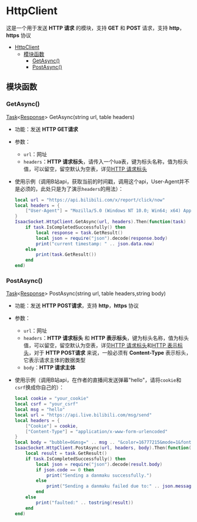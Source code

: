 # HttpClient

这是一个用于发送 **HTTP 请求** 的模块，支持 **GET** 和 **POST** 请求，支持 **http**，**https** 协议

- [HttpClient](#httpclient)
  - [模块函数](#模块函数)
    - [GetAsync()](#getasync)
    - [PostAsync()](#postasync)

## 模块函数

### GetAsync()

[Task](Classes.md#Task<Type>)\<[Response](Classes.md#Response)\> GetAsync(string url, table headers)

- 功能：发送 **HTTP GET请求**

- 参数：

  - `url`：网址
  - `headers`：**HTTP 请求标头**，请传入一个lua表，键为标头名称，值为标头值，可以留空，留空默认为空表，详见[HTTP 请求标头](https://developer.mozilla.org/zh-CN/docs/Glossary/Request_header)

- 使用示例（调用B站api，获取当前的时间戳，调用这个api，User-Agent并不是必须的，此处只是为了演示`headers`的用法）：

    ````lua
    local url = "https://api.bilibili.com/x/report/click/now"
    local headers = {
        ["User-Agent"] = "Mozilla/5.0 (Windows NT 10.0; Win64; x64) AppleWebKit/537.36 (KHTML, like Gecko) Chrome/117.0.0.0 Safari/537.36"
    }
    IsaacSocket.HttpClient.GetAsync(url, headers).Then(function(task)
        if task.IsCompletedSuccessfully() then
            local response = task.GetResult()
            local json = require("json").decode(response.body)
            print("current timestamp: " .. json.data.now)
        else
            print(task.GetResult())
        end
    end)
    ````

### PostAsync()

[Task](Classes.md#Task<Type>)\<[Response](Classes.md#Response)\> PostAsync(string url, table headers,string body)

- 功能：发送 **HTTP POST请求**，支持 **http**，**https** 协议

- 参数：

  - `url`：网址
  - `headers`：**HTTP 请求标头** 和 **HTTP 表示标头**，键为标头名称，值为标头值，可以留空，留空默认为空表，详见[HTTP 请求标头](https://developer.mozilla.org/zh-CN/docs/Glossary/Request_header)和[HTTP 表示标头](https://developer.mozilla.org/zh-CN/docs/Glossary/Representation_header)，对于 **HTTP POST请求** 来说，一般必须有 **Content-Type** 表示标头，它表示请求主体的数据类型
  - `body`：**HTTP 请求主体**

- 使用示例（调用B站api，在作者的直播间发送弹幕"hello"，请将`cookie`和`csrf`换成你自己的）：

    ````lua
    local cookie = "your_cookie"
    local csrf = "your_csrf"
    local msg = "hello"
    local url = "https://api.live.bilibili.com/msg/send"
    local headers = {
        ["Cookie"] = cookie,
        ["Content-Type"] = "application/x-www-form-urlencoded"
    }
    local body = "bubble=0&msg=" .. msg .. "&color=16777215&mode=1&fontsize=25&rnd=1637323682&roomid=3092145&csrf=" .. csrf
    IsaacSocket.HttpClient.PostAsync(url, headers, body).Then(function(task)
        local result = task.GetResult()
        if task.IsCompletedSuccessfully() then
            local json = require("json").decode(result.body)
            if json.code == 0 then
                print("Sending a danmaku successfully.")
            else
                print("Sending a danmaku failed due to:" .. json.message)
            end
        else
            print("faulted:" .. tostring(result))
        end
    end)
    ````
